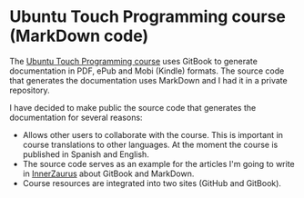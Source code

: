 # Ubuntu Touch Programming course (MarkDown code)
The [Ubuntu Touch Programming course](https://www.gitbook.com/book/mimecar/ubuntu-touch-programming-course) uses GitBook to generate documentation in PDF, ePub and Mobi (Kindle) formats. The source code that generates the documentation uses MarkDown and I had it in a private repository.

I have decided to make public the source code that generates the documentation for several reasons:
* Allows other users to collaborate with the course. This is important in course translations to other languages. At the moment the course is published in Spanish and English.
* The source code serves as an example for the articles I'm going to write in [InnerZaurus](https://www.innerzaurus.com/) about GitBook and MarkDown.
* Course resources are integrated into two sites (GitHub and GitBook).
